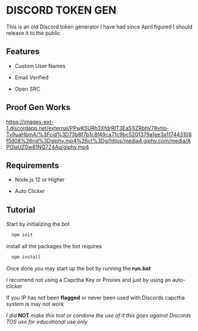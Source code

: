 
# DISCORD TOKEN GEN

This is an old Discord token generator I have had since April figured I should release it to the public



## Features

 - Custom User Names

 - Email Verified 

 - Open SRC


## Proof Gen Works

https://images-ext-1.discordapp.net/external/PPwK5URh3XfdrRIT3EaS1lZRbhV78ytip-Tv9uaHbmA/%3Fcid%3D73b8f7b1c8f49ca71c9bc5201379a1ee3a117443108f5d08%26rid%3Dgiphy.mp4%26ct%3Dg/https/media4.giphy.com/media/APOlaUZ0w81NQ7Z4Au/giphy.mp4


## Requirements 

* Node.js 12 or Higher 

* Auto Clicker

## Tutorial

Start by initializing the bot

```bash
  npm init
```

install all the packages the bot requires

```bash
  npm install
```

Once done you may start up the bot by running the **run.bat**

I recomend not using a Capctha Key or Proxies and just by using an auto-clicker

If you IP has not been **flagged** or never been used with Discords capctha system is may not work


*I did* **NOT** *make this tool or condone the use of it this goes against Discords TOS use for educational use only*

